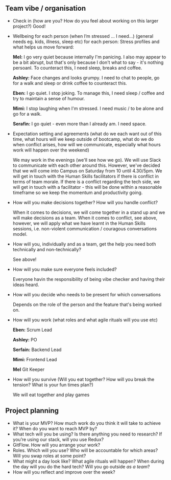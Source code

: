 ## Team vibe / organisation

- Check in (how are you? How do you feel about working on this larger project?)
  Good!

- Wellbeing for each person (when I’m stressed ... I need...) (general needs eg. kids, illness, sleep etc) for each person:
  Stress profiles and what helps us move forward:

  **Mel:** I go very quiet because internally I'm panicing. I also may appear to be a bit abrupt, but that's only because I don't what to say - it's nothing persoanl. To counteract this, I need sleep, breaks and coffee.
  
  **Ashley:** Face changes and looks grumpy. I need to chat to people, go for a walk and sleep or drink coffee to counteract this. 
  
  **Eben:** I go quiet. I stop joking. To manage this, I need sleep / coffee and try to maintain a sense of humour. 
  
  **Mimi:** I stop laughing when I'm stressed. I need music / to be alone and go for a walk.
  
  **Serafin:** I go quiet - even more than I already am. I need space.

- Expectation setting and agreements (what do we each want out of this time, what hours will we keep outside of bootcamp, what do we do when conflict arises, how will we communicate, especially what hours work will happen over the weekend)

  We may work in the evenings (we'll see how we go). We will use Slack to communicate with each other around this. However, we've decided that we will come into Campus on Saturday from 10 until 4.30/5pm. We will get in touch with the Human Skills facilitators if there is conflict in terms of team morale. If there is a conflict regarding the tech side, we will get in touch with a facilitator - this will be done within a reasonable timeframe so we keep the momentum and productivity going.

- How will you make decisions together? How will you handle conflict?

  When it comes to decisions, we will come together in a stand up and we will make decisions as a team. When it comes to conflict, see above, however, we will apply what we have learnt in the Human Skills sessions, i.e. non-violent communication / couragous conversations model.

- How will you, individually and as a team, get the help you need both technically and non-technically?

  See above!

- How will you make sure everyone feels included?
  
  Everyone havin the responsibility of being vibe checker and having their ideas heard.

- How will you decide who needs to be present for which conversations
  
  Depends on the role of the person and the feature that's being worked on.

- How will you work (what roles and what agile rituals will you use etc)

  **Eben:** Scrum Lead
  
  **Ashley:** PO
  
  **Serfain:** Backend Lead
  
  **Mimi:** Frontend Lead
  
  **Mel** Git Keeper

- How will you survive (Will you eat together? How will you break the tension? What is your fun times plan?)
  
  We will eat together and play games

## Project planning

- What is your MVP? How much work do you think it will take to achieve it? When do you want to reach MVP by?
- What tech will you be using? Is there anything you need to research? If you’re using our stack, will you use Redux?
- GitFlow. How will you arrange your work?
- Roles. Which will you use? Who will be accountable for which areas? Will you swap roles at some point?
- What might a day look like? What agile rituals will happen? When during the day will you do the hard tech? Will you go outside _as a team_?
- How will you reflect and improve over the week?
